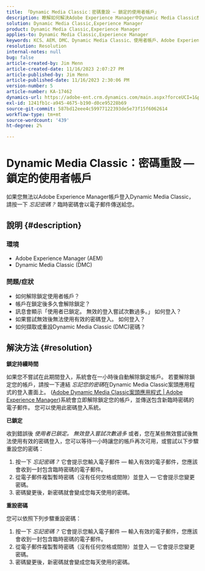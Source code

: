 ```yaml
---
title: 「Dynamic Media Classic：密碼重設 — 鎖定的使用者帳戶」
description: 瞭解如何解決Adobe Experience Manager中Dynamic Media Classic應用程式無法登入、使用者帳戶遭鎖定，以及需要重設密碼的問題。
solution: Dynamic Media Classic,Experience Manager
product: Dynamic Media Classic,Experience Manager
applies-to: Dynamic Media Classic,Experience Manager
keywords: KCS、AEM、DMC、Dynamic Media Classic、使用者帳戶、Adobe Experience Manager、疑難排解、暫時密碼、已鎖定
resolution: Resolution
internal-notes: null
bug: false
article-created-by: Jim Menn
article-created-date: 11/16/2023 2:07:27 PM
article-published-by: Jim Menn
article-published-date: 11/16/2023 2:30:06 PM
version-number: 5
article-number: KA-17462
dynamics-url: https://adobe-ent.crm.dynamics.com/main.aspx?forceUCI=1&pagetype=entityrecord&etn=knowledgearticle&id=813f0873-8984-ee11-8179-6045bd006268
exl-id: 1241fb1c-a945-4675-b190-d0ce95228b69
source-git-commit: 587bd12eee4c59977122393de5e73f15f6062614
workflow-type: tm+mt
source-wordcount: '439'
ht-degree: 2%

---
```


# Dynamic Media Classic：密碼重設 — 鎖定的使用者帳戶


如果您無法以Adobe Experience Manager帳戶登入Dynamic Media Classic，請按一下 *忘記密碼？* 臨時密碼會以電子郵件傳送給您。

## 說明 {#description}


### <b>環境</b>

- Adobe Experience Manager (AEM)
- Dynamic Media Classic (DMC)




### <b>問題/症狀</b>

- 如何解除鎖定使用者帳戶？
- 帳戶在鎖定後多久會解除鎖定？
- 訊息會顯示「使用者已鎖定。 無效的登入嘗試次數過多。」 如何登入？
- 如果嘗試無效後無法使用有效的密碼登入。 如何登入？
- 如何擷取或重設Dynamic Media Classic (DMC)密碼？



## 解決方法 {#resolution}


<b>鎖定持續時間</b>

如果您不嘗試在此期間登入，系統會在一小時後自動解除鎖定帳戶。 若要解除鎖定您的帳戶，請按一下連結 *忘記您的密碼*&#x200B;在Dynamic Media Classic案頭應用程式的登入畫面上。 ([Adobe Dynamic Media Classic案頭應用程式 | Adobe Experience Manager](https://experienceleague.adobe.com/docs/dynamic-media-classic/using/new-ui-2020.html?lang=en))系統會立即解除鎖定您的帳戶，並傳送包含新臨時密碼的電子郵件。 您可以使用此密碼登入系統。



<b>已鎖定</b>

收到錯誤後 *使用者已鎖定。 無效登入嘗試次數過多* 或者，您在某些無效嘗試後無法使用有效的密碼登入，您可以等待一小時讓您的帳戶再次可用，或嘗試以下步驟重設您的密碼：

1. 按一下 *忘記密碼？* 它會提示您輸入電子郵件 — 輸入有效的電子郵件，您應該會收到一封包含臨時密碼的電子郵件。
2. 從電子郵件複製暫時密碼（沒有任何空格或間隙）並登入 — 它會提示您變更密碼。
3. 密碼變更後，新密碼就會變成您每天使用的密碼。


<b>重設密碼</b>

您可以依照下列步驟重設密碼：

1. 按一下 *忘記密碼？* 它會提示您輸入電子郵件 — 輸入有效的電子郵件，您應該會收到一封包含臨時密碼的電子郵件。
2. 從電子郵件複製暫時密碼（沒有任何空格或間隙）並登入 — 它會提示您變更密碼。
3. 密碼變更後，新密碼就會變成您每天使用的密碼。
